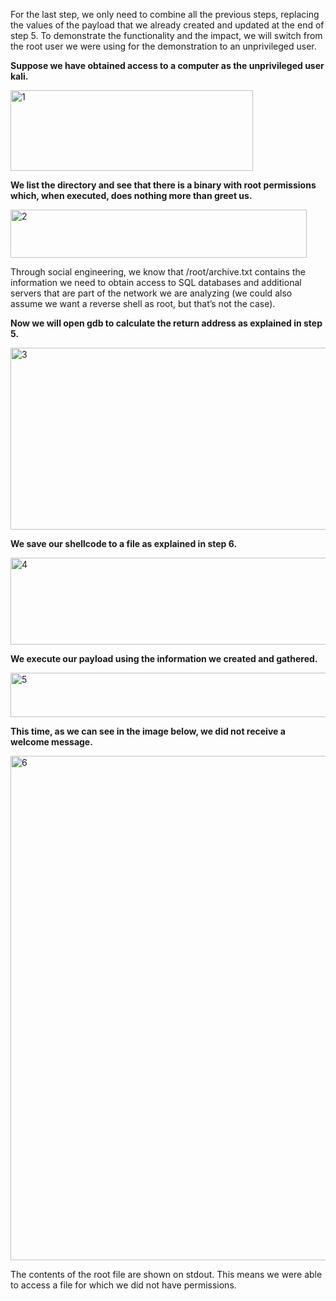 For the last step, we only need to combine all the previous steps, replacing the values of the payload that we already created and updated at the end of step 5. To demonstrate the functionality and the impact, we will switch from the root user we were using for the demonstration to an unprivileged user.

**Suppose we have obtained access to a computer as the unprivileged user kali.**

<img width="388" height="129" alt="1" src="https://github.com/user-attachments/assets/208ccccb-7686-4032-b7ec-85b7d0d434af" />

**We list the directory and see that there is a binary with root permissions which, when executed, does nothing more than greet us.**

<img width="474" height="77" alt="2" src="https://github.com/user-attachments/assets/e73a2452-3475-4cdd-a999-d6a52317012e" />

Through social engineering, we know that /root/archive.txt contains the information we need to obtain access to SQL databases and additional servers that are part of the network we are analyzing (we could also assume we want a reverse shell as root, but that’s not the case).

**Now we will open gdb to calculate the return address as explained in step 5.**

<img width="621" height="291" alt="3" src="https://github.com/user-attachments/assets/019df995-88d7-4481-bc62-46f0a7a6378c" />

**We save our shellcode to a file as explained in step 6.**

<img width="511" height="139" alt="4" src="https://github.com/user-attachments/assets/ace59762-299d-4aab-acce-36d347346998" />

**We execute our payload using the information we created and gathered.**

<img width="1282" height="71" alt="5" src="https://github.com/user-attachments/assets/c633ee08-56a5-4ea0-b353-d287fb8508eb" />

**This time, as we can see in the image below, we did not receive a welcome message.**

<img width="1282" height="807" alt="6" src="https://github.com/user-attachments/assets/a988229a-6c66-48be-955f-8c6806ad81ad" />


The contents of the root file are shown on stdout. This means we were able to access a file for which we did not have permissions.
